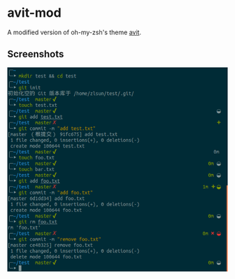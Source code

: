 # avit-mod

A modified version of oh-my-zsh's theme [avit](https://github.com/robbyrussell/oh-my-zsh/blob/master/themes/avit.zsh-theme).

## Screenshots

![](https://raw.githubusercontent.com/zlsun/avit-mod/master/screenshot/1.png)
